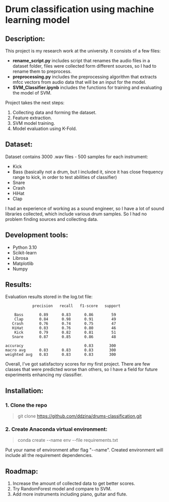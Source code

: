 # Drum classification using machine learning model

## Description:

This project is my research work at the university.
It consists of a few files:
* **rename_script.py** includes script that renames the audio files in a dataset folder, files were collected form different
  sources, so I had to rename them to preprocess.
* **preprocessing.py** includes the preprocessing algorithm that extracts mfcc vectors from audio data that will be an
  input for the model.
* **SVM_Classifier.ipynb** includes the functions for training and evaluating the model of SVM.

Project takes the next steps:
1. Collecting data and forming the dataset.
2. Feature extraction.
3. SVM model training.
4. Model evaluation using K-Fold.

## Dataset:

Dataset contains 3000 .wav files - 500 samples for each instrument:
* Kick
* Bass (basically not a drum, but I included it, since it has close frequency range to kick, in order to
test abilities of classifier)
* Snare
* Crash
* HiHat
* Clap

I had an experience of working as a sound engineer, so I have a lot of sound libraries collected, which include
various drum samples. So I had no problem finding sources and collecting data.


## Development tools:
* Python 3.10
* Scikit-learn
* Librosa
* Matplotlib
* Numpy

## Results:
Evaluation results stored in the log.txt file:

                precision   recall   f1-score   support

        Bass       0.89      0.83      0.86        59
        Clap       0.84      0.98      0.91        49
       Crash       0.76      0.74      0.75        47
       HiHat       0.83      0.76      0.80        46
        Kick       0.79      0.82      0.81        51
       Snare       0.87      0.85      0.86        48

    accuracy                           0.83       300
    macro avg      0.83      0.83      0.83       300
    weighted avg   0.83      0.83      0.83       300

Overall, I've got satisfactory scores for my first project. There are few classes that were predicted worse than others,
so I have a field for future experiments enhancing my classifier.

## Installation:
### 1. Clone the repo
> git clone https://github.com/ddzina/drums-classification.git

### 2. Create Anaconda virtual environment:

>conda create --name env --file requirements.txt

Put your name of environment after flag "--name". Created environment will include all the requirement dependencies.




## Roadmap:
1. Increase the amount of collected data to get better scores.
2. Try RandomForest model and compare to SVM.
3. Add more instruments including piano, guitar and flute.


